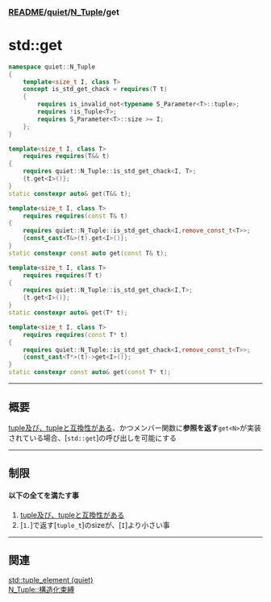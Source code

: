 ### [README](../../../README.md)/[quiet](../../quiet.md)/[N_Tuple](N_Tuple.md)/get

# std::get 

```　C++
namespace quiet::N_Tuple
{
    template<size_t I, class T>
    concept is_std_get_chack = requires(T t)
    {
        requires is_invalid_not<typename S_Parameter<T>::tuple>;
        requires !is_Tuple<T>;
        requires S_Parameter<T>::size >= I;
    };
}

template<size_t I, class T>
    requires requires(T&& t)
{
    requires quiet::N_Tuple::is_std_get_chack<I, T>;
    {t.get<I>()};
}
static constexpr auto& get(T&& t);

template<size_t I, class T>
    requires requires(const T& t)
{
    requires quiet::N_Tuple::is_std_get_chack<I,remove_const_t<T>>;
    {const_cast<T&>(t).get<I>()};
}
static constexpr const auto get(const T& t);

template<size_t I, class T>
    requires requires(T t)
{
    requires quiet::N_Tuple::is_std_get_chack<I,T>;
    {t.get<I>()};
}
static constexpr auto& get(T* t);

template<size_t I, class T>
    requires requires(const T* t)
{
    requires quiet::N_Tuple::is_std_get_chack<I,remove_const_t<T>>;
    {const_cast<T*>(t)->get<I>()};
}
static constexpr const auto& get(const T* t);
```
***
## 概要 

<a href=N_Tuple.md#tuple及び互換性について 
style="text-decoration:underline;" 
span title="tuple及び互換性について
    以下のいずれかを満たす事
1.[tuple_t,tuple_tp,tuple_v,tuple_vp]型である&#13;&#10;
2.メンバー型に[tuple]が宣言されている、
    かつその型が条件１を満たす&#13;&#10;
3.[N_Tuple::S_Parameter]にて特殊化されている、
    かつ[N_Tuple::S_Parameter::tuple]が条件１を満たす
">tuple及び、tupleと互換性がある</span></a>、かつメンバー関数に**参照を返す**`get<N>`が実装されている場合、[`std::get`]の呼び出しを可能にする
***
## 制限
#### 以下の全てを満たす事

1. <a href=N_Tuple.md#tuple及び互換性について 
style="text-decoration:underline;" 
span title="tuple及び互換性について
    以下のいずれかを満たす事
1.[tuple_t,tuple_tp,tuple_v,tuple_vp]型である&#13;&#10;
2.メンバー型に[tuple]が宣言されている、
    かつその型が条件１を満たす&#13;&#10;
3.[N_Tuple::S_Parameter]にて特殊化されている、
    かつ[N_Tuple::S_Parameter::tuple]が条件１を満たす
">tuple及び、tupleと互換性がある</span></a>
1. [`1.`]で返す[`tuple_t`]のsizeが、[`I`]より小さい事
***

## 関連  
[std::tuple_element (quiet)](tuple_element.md)  
[N_Tuple::構造化束縛](構造化束縛.md) 